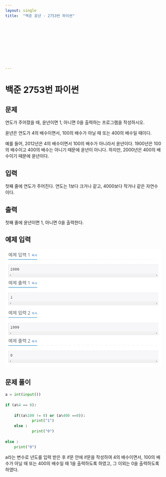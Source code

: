 ```yaml
---
layout: single
title:  "백준 윤년 - 2753번 파이썬"









---
```


# 백준 2753번 파이썬



## 문제

연도가 주어졌을 때, 윤년이면 1, 아니면 0을 출력하는 프로그램을 작성하시오.

윤년은 연도가 4의 배수이면서, 100의 배수가 아닐 때 또는 400의 배수일 때이다.

예를 들어, 2012년은 4의 배수이면서 100의 배수가 아니라서 윤년이다. 1900년은 100의 배수이고 400의 배수는 아니기 때문에 윤년이 아니다. 하지만, 2000년은 400의 배수이기 때문에 윤년이다.



## 입력

첫째 줄에 연도가 주어진다. 연도는 1보다 크거나 같고, 4000보다 작거나 같은 자연수이다.



## 출력

첫째 줄에 윤년이면 1, 아니면 0을 출력한다.



## 예제 입력

![baekjoon2753](../images/2021-10-18-baekjoon2753/baekjoon2753.PNG)

## **문제 풀이**



```python
a = int(input())

if (a%4 == 0):
	
	if((a%100 != 0) or (a%400 ==0)):
			print("1")
	else :
			print("0")

else :
	print("0")
```

a라는 변수로 년도를 입력 받은 후 if문 안에 if문을 작성하여 4의 배수이면서, 100의 배수가 아닐 때 또는 400의 배수일 때 1을 출력하도록 하였고, 그 이외는 0을 출력하도록 하였다.

